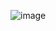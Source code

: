 ![image](https://github.com/adityamishra201/ATLIQ_Sales_Analysis/assets/103262742/5ba82e5b-80cb-4777-8248-914a10e7fc37)
